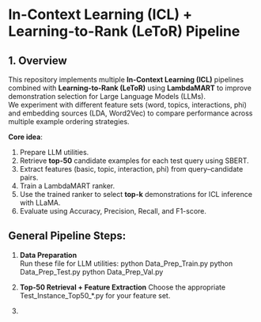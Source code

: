 # In-Context Learning (ICL) + Learning-to-Rank (LeToR) Pipeline

## 1. Overview
This repository implements multiple **In-Context Learning (ICL)** pipelines combined with **Learning-to-Rank (LeToR)** using **LambdaMART** to improve demonstration selection for Large Language Models (LLMs).  
We experiment with different feature sets (word, topics, interactions, phi) and embedding sources (LDA, Word2Vec) to compare performance across multiple example ordering strategies.

**Core idea**:
1. Prepare LLM utilities.
2. Retrieve **top-50** candidate examples for each test query using SBERT.
3. Extract features (basic, topic, interaction, phi) from query–candidate pairs.
4. Train a LambdaMART ranker.
5. Use the trained ranker to select **top-k** demonstrations for ICL inference with LLaMA.
6. Evaluate using Accuracy, Precision, Recall, and F1-score.


## General Pipeline Steps:

1. **Data Preparation**  
Run these file for LLM utilities:
   python Data_Prep_Train.py
   python Data_Prep_Test.py
   python Data_Prep_Val.py

2. **Top-50 Retrieval + Feature Extraction**
Choose the appropriate Test_Instance_Top50_*.py for your feature set.

4. 
